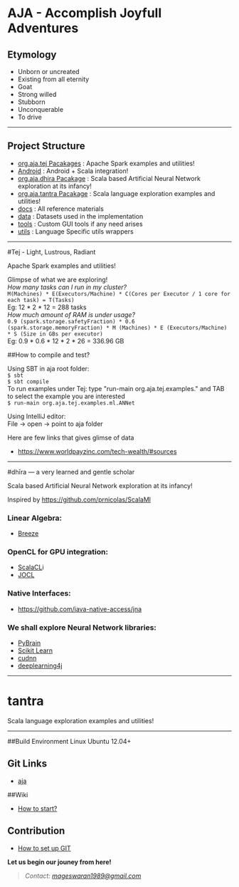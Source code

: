 # AJA - Accomplish Joyfull Adventures
## Etymology
- Unborn or uncreated
- Existing from all eternity
- Goat
- Strong willed 
- Stubborn
- Unconquerable
- To drive

---------------------------------------------------------------------------------

## Project Structure
- [org.aja.tej Pacakages](https://github.com/Mageswaran1989/aja/tree/master/src/examples/scala/org/aja/tej/examples)    : Apache Spark examples and utilities!
- [Android](https://github.com/Mageswaran1989/aja/tree/master/android) : Android + Scala integration!
- [org.aja.dhira Pacakage](https://github.com/Mageswaran1989/aja/tree/master/src/examples/scala/org/aja/dhira)  : Scala based Artificial Neural Network exploration at its infancy!
- [org.aja.tantra Pacakage](https://github.com/Mageswaran1989/aja/tree/master/src/examples/scala/org/aja/tantra/examples) : Scala language exploration examples and utilities!
- [docs](https://github.com/Mageswaran1989/aja/tree/master/docs) : All reference materials
- [data](https://github.com/Mageswaran1989/aja/tree/master/data) : Datasets used in the implementation
- [tools](https://github.com/Mageswaran1989/aja/tree/master/tools) : Custom GUI tools if any need arises
- [utils](https://github.com/Mageswaran1989/aja/tree/master/utils) : Language Specific utils wrappers

-----------------------------------------------------------------------------------

#Tej - Light, Lustrous, Radiant

Apache Spark examples and utilities!

Glimpse of what we are exploring!  
*How many tasks can I run in my cluster?*   
`M(Machines) * E(Executors/Machine) * C(Cores per Executor / 1 core for each task) = T(Tasks)`  
Eg: 12 * 2 * 12 = 288 tasks    
*How much amount of RAM is under usage?*   
`0.9 (spark.storage.safetyFraction) * 0.6 (spark.storage.memoryFraction) * M (Machines) * E (Executors/Machine) * S (Size in GBs per executor)`  
Eg: 0.9 * 0.6 * 12  * 2  * 26 = 336.96 GB

##How to compile and test?

Using SBT in aja root folder:  
`$ sbt`  
`$ sbt compile`  
To run examples under Tej: type "run-main org.aja.tej.examples." and TAB to select the example you are interested  
`$ run-main org.aja.tej.examples.ml.ANNet`  

Using IntelliJ editor:  
File -> open -> point to aja folder

Here are few links that gives glimse of data  
- https://www.worldpayzinc.com/tech-wealth/#sources  

-----------------------------------------------------------------------------------

#dhīra — a very learned and gentle scholar

Scala based Artificial Neural Network exploration at its infancy!

Inspired by https://github.com/prnicolas/ScalaMl

### Linear Algebra:  
- [Breeze](https://github.com/scalanlp/breeze)

### OpenCL for GPU integration:
- [ScalaCL](https://github.com/nativelibs4java/ScalaCL)i
- [JOCL](http://www.jocl.org/)

### Native Interfaces:
- https://github.com/java-native-access/jna

### We shall explore Neural Network libraries:
- [PyBrain](http://pybrain.org/)
- [Scikit Learn](http://scikit-learn.org/stable/modules/neural_networks.html)
- [cudnn](https://developer.nvidia.com/cudnn)
- [deeplearning4j](http://deeplearning4j.org/)

-------------------------------------------------------------------------------------

# tantra 

Scala language exploration examples and utilities!

-------------------------------------------------------------------------------------

##Build Environment
Linux Ubuntu 12.04+

## Git Links
- [aja](https://github.com/Mageswaran1989/aja)

##Wiki
- [How to start?](https://github.com/Mageswaran1989/aja/wiki/How-to-start%3F)
	
## Contribution  
- [How to set up GIT](https://github.com/Mageswaran1989/aja/wiki/Setting-up-the-GIT)

**Let us begin our jouney from here!**
> *Contact: mageswaran1989@gmail.com*


